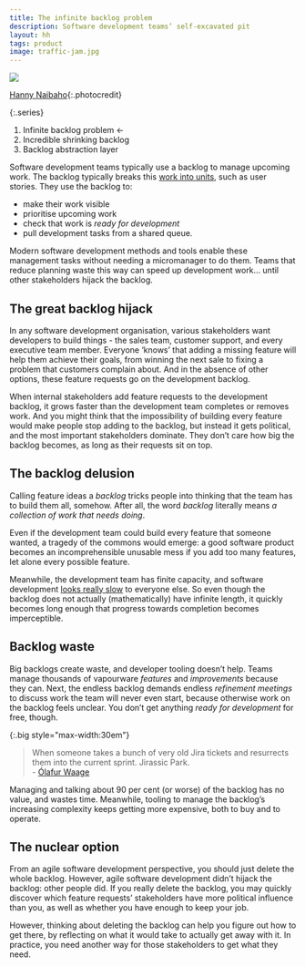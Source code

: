 ```yaml
---
title: The infinite backlog problem
description: Software development teams’ self-excavated pit
layout: hh
tags: product
image: traffic-jam.jpg
---
```


![](traffic-jam.jpg)

[Hanny Naibaho](https://unsplash.com/photos/rYHgsOUGvlk){:.photocredit}

{:.series}
1. Infinite backlog problem ←
2. Incredible shrinking backlog
3. Backlog abstraction layer

Software development teams typically use a backlog to manage upcoming work.
The backlog typically breaks this [work into units](units-of-work), such as user stories.
They use the backlog to:

* make their work visible
* prioritise upcoming work
* check that work is _ready for development_
* pull development tasks from a shared queue.

Modern software development methods and tools enable these management tasks without needing a micromanager to do them.
Teams that reduce planning waste this way can speed up development work…
until other stakeholders hijack the backlog.

## The great backlog hijack

In any software development organisation, various stakeholders want developers to build things - the sales team, customer support, and every executive team member.
Everyone ‘knows’ that adding a missing feature will help them achieve their goals,
from winning the next sale to fixing a problem that customers complain about.
And in the absence of other options, these feature requests go on the development backlog.

When internal stakeholders add feature requests to the development backlog,
it grows faster than the development team completes or removes work.
And you might think that the impossibility of building every feature would make people stop adding to the backlog,
but instead it gets political, and the most important stakeholders dominate.
They don’t care how big the backlog becomes, as long as their requests sit on top.

## The backlog delusion

Calling feature ideas a _backlog_ tricks people into thinking that the team has to build them all, somehow.
After all, the word _backlog_ literally means _a collection of work that needs doing_.

Even if the development team could build every feature that someone wanted, a tragedy of the commons would emerge:
a good software product becomes an incomprehensible unusable mess if you add too many features, let alone every possible feature.

Meanwhile, the development team has finite capacity, 
and software development [looks really slow](development-time) to everyone else.
So even though the backlog does not actually (mathematically) have infinite length, it quickly becomes long enough that progress towards completion becomes imperceptible.

## Backlog waste

Big backlogs create waste, and developer tooling doesn’t help.
Teams manage thousands of vapourware _features_ and _improvements_ because they can.
Next, the endless backlog demands endless _refinement meetings_ to discuss work the team will never even start, because otherwise work on the backlog feels unclear.
You don’t get anything _ready for development_ for free, though.

{:.big style="max-width:30em"}
> When someone takes a bunch of very old Jira tickets and resurrects them into the current sprint.
Jirassic Park.  
> \- [Ólafur Waage](https://twitter.com/olafurw/status/1534806625583865856)

Managing and talking about 90 per cent (or worse) of the backlog has no value, and wastes time.
Meanwhile, tooling to manage the backlog’s increasing complexity keeps getting more expensive, both to buy and to operate.

## The nuclear option

From an agile software development perspective, you should just delete the whole backlog.
However, agile software development didn’t hijack the backlog: other people did.
If you really delete the backlog, you may quickly discover which feature requests’ stakeholders have more political influence than you,
as well as whether you have enough to keep your job.

However, thinking about deleting the backlog can help you figure out how to get there, by reflecting on what it would take to actually get away with it.
In practice, you need another way for those stakeholders to get what they need.
